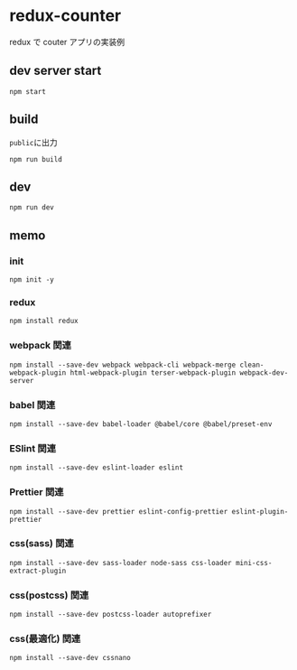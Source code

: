 # redux-counter

redux で couter アプリの実装例

## dev server start

```
npm start
```

## build

`public`に出力

```
npm run build
```

## dev

```
npm run dev
```

## memo

### init

```
npm init -y
```

### redux

```
npm install redux
```

### webpack 関連

```
npm install --save-dev webpack webpack-cli webpack-merge clean-webpack-plugin html-webpack-plugin terser-webpack-plugin webpack-dev-server
```

### babel 関連

```
npm install --save-dev babel-loader @babel/core @babel/preset-env
```

### ESlint 関連

```
npm install --save-dev eslint-loader eslint
```

### Prettier 関連

```
npm install --save-dev prettier eslint-config-prettier eslint-plugin-prettier
```

### css(sass) 関連

```
npm install --save-dev sass-loader node-sass css-loader mini-css-extract-plugin
```

### css(postcss) 関連

```
npm install --save-dev postcss-loader autoprefixer
```

### css(最適化) 関連

```
npm install --save-dev cssnano
```
